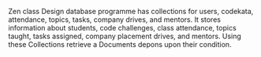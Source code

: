 Zen class Design database programme has collections for users, codekata, attendance, topics, tasks, company drives, and mentors. It stores information about students, code challenges, class attendance, topics taught, tasks assigned, company placement drives, and mentors. Using these Collections retrieve a Documents depons upon their condition.
